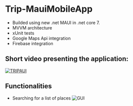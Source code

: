 # Trip-MauiMobileApp

* Builded using new .net MAUI in .net core 7.
* MVVM architecture
* xUnit tests
* Google Maps Api integration
* Firebase integration

## Short video presenting the application:
[![TRIPAUI](Trip-MauiMobileApp/imgDoc/logo.png)](https://youtu.be/XPsgYrVoIyA)

## Functionalities

- Searching for a list of places
![GUI](Trip-MauiMobileApp/imgDoc/placelistscreen.png)

